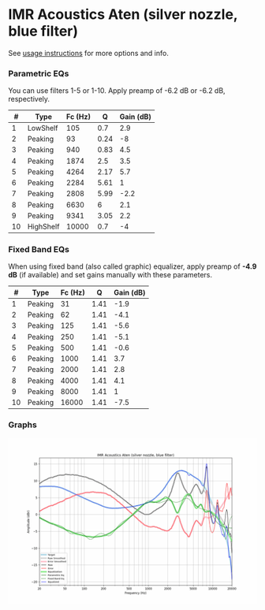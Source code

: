 # IMR Acoustics Aten (silver nozzle, blue filter)
See [usage instructions](https://github.com/jaakkopasanen/AutoEq#usage) for more options and info.

### Parametric EQs
You can use filters 1-5 or 1-10. Apply preamp of -6.2 dB or -6.2 dB, respectively.

|   # | Type      |   Fc (Hz) |    Q |   Gain (dB) |
|-----|-----------|-----------|------|-------------|
|   1 | LowShelf  |       105 | 0.7  |         2.9 |
|   2 | Peaking   |        93 | 0.24 |        -8   |
|   3 | Peaking   |       940 | 0.83 |         4.5 |
|   4 | Peaking   |      1874 | 2.5  |         3.5 |
|   5 | Peaking   |      4264 | 2.17 |         5.7 |
|   6 | Peaking   |      2284 | 5.61 |         1   |
|   7 | Peaking   |      2808 | 5.99 |        -2.2 |
|   8 | Peaking   |      6630 | 6    |         2.1 |
|   9 | Peaking   |      9341 | 3.05 |         2.2 |
|  10 | HighShelf |     10000 | 0.7  |        -4   |

### Fixed Band EQs
When using fixed band (also called graphic) equalizer, apply preamp of **-4.9 dB** (if available) and set gains manually with these parameters.

|   # | Type    |   Fc (Hz) |    Q |   Gain (dB) |
|-----|---------|-----------|------|-------------|
|   1 | Peaking |        31 | 1.41 |        -1.9 |
|   2 | Peaking |        62 | 1.41 |        -4.1 |
|   3 | Peaking |       125 | 1.41 |        -5.6 |
|   4 | Peaking |       250 | 1.41 |        -5.1 |
|   5 | Peaking |       500 | 1.41 |        -0.6 |
|   6 | Peaking |      1000 | 1.41 |         3.7 |
|   7 | Peaking |      2000 | 1.41 |         2.8 |
|   8 | Peaking |      4000 | 1.41 |         4.1 |
|   9 | Peaking |      8000 | 1.41 |         1   |
|  10 | Peaking |     16000 | 1.41 |        -7.5 |

### Graphs
![](./IMR%20Acoustics%20Aten%20(silver%20nozzle,%20blue%20filter).png)
